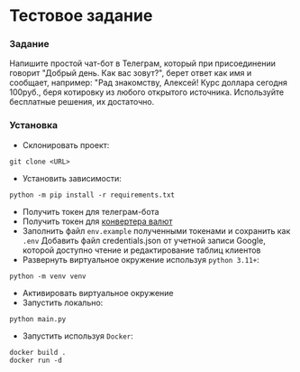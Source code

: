 # Тестовое задание

### Задание

Напишите простой чат-бот в Телеграм, который при присоединении говорит "Добрый день. Как вас зовут?", берет ответ как
имя и сообщает, например: "Рад знакомству, Алексей! Курс
доллара сегодня 100руб., беря котировку из любого открытого источника. Используйте бесплатные решения, их достаточно.

### Установка

* Склонировать проект:
```shell
git clone <URL>
```
* Установить зависимости:
```shell
python -m pip install -r requirements.txt
```
* Получить токен для телеграм-бота
* Получить токен для [конвертера валют](https://currencylayer.com/dashboard)
* Заполнить файл `env.example` полученными токенами и сохранить как `.env`
  Добавить файл credentials.json от учетной записи Google, которой доступно чтение и редактирование таблиц клиентов
* Развернуть виртуальное окружение используя `python 3.11+`:
```shell
python -m venv venv
```
* Активировать виртуальное окружение
* Запустить локально:
```shell
python main.py
```
* Запустить используя `Docker`:
```shell
docker build .
docker run -d
```
